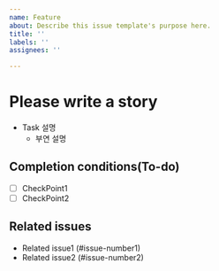 ```yaml
---
name: Feature
about: Describe this issue template's purpose here.
title: ''
labels: ''
assignees: ''

---
```


# Please write a story
- Task 설명
   - 부연 설명

## Completion conditions(To-do)

- [ ] CheckPoint1
- [ ] CheckPoint2

## Related issues

- Related issue1 (#issue-number1)
- Related issue2 (#issue-number2)
